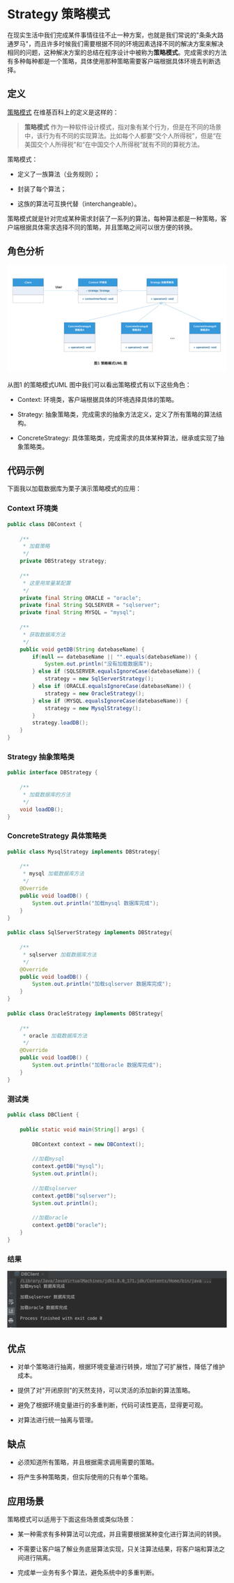 # Strategy 策略模式

在现实生活中我们完成某件事情往往不止一种方案，也就是我们常说的"条条大路通罗马"，而且许多时候我们需要根据不同的环境因素选择不同的解决方案来解决相同的问题，这种解决方案的总结在程序设计中被称为**策略模式**。完成需求的方法有多种每种都是一个策略，具体使用那种策略需要客户端根据具体环境去判断选择。

## 定义

[策略模式](https://zh.wikipedia.org/wiki/%E7%AD%96%E7%95%A5%E6%A8%A1%E5%BC%8F) 在维基百科上的定义是这样的：

> **策略模式** 作为一种软件设计模式，指对象有某个行为，但是在不同的场景中，该行为有不同的实现算法。比如每个人都要“交个人所得税”，但是“在美国交个人所得税”和“在中国交个人所得税”就有不同的算税方法。


策略模式：

+ 定义了一族算法（业务规则）；

+ 封装了每个算法；

+ 这族的算法可互换代替（interchangeable）。


策略模式就是针对完成某种需求封装了一系列的算法，每种算法都是一种策略，客户端根据具体需求选择不同的策略，并且策略之间可以很方便的转换。

## 角色分析

![策略模式UML类图](../../static/strategy.png)

从图1 的策略模式UML 图中我们可以看出策略模式有以下这些角色：

+ Context: 环境类，客户端根据具体的环境选择具体的策略。

+ Strategy: 抽象策略类，完成需求的抽象方法定义，定义了所有策略的算法结构。

+ ConcreteStrategy: 具体策略类，完成需求的具体某种算法，继承或实现了抽象策略类。

## 代码示例

下面我以加载数据库为栗子演示策略模式的应用：

### Context 环境类

```java
public class DBContext {

    /**
     * 加载策略
     */
    private DBStrategy strategy;

    /**
     * 这里用常量某配置
     */
    private final String ORACLE = "oracle";
    private final String SQLSERVER = "sqlserver";
    private final String MYSQL = "mysql";

    /**
     * 获取数据库方法
     */
    public void getDB(String datebaseName) {
        if(null == datebaseName || "".equals(datebaseName)) {
            System.out.println("没有加载数据库");
        } else if (SQLSERVER.equalsIgnoreCase(datebaseName)) {
            strategy = new SqlServerStrategy();
        } else if (ORACLE.equalsIgnoreCase(datebaseName)) {
            strategy = new OracleStrategy();
        } else if (MYSQL.equalsIgnoreCase(datebaseName)) {
            strategy = new MysqlStrategy();
        }
        strategy.loadDB();
    }
}

```

### Strategy 抽象策略类

```java
public interface DBStrategy {

    /**
     * 加载数据库的方法
     */
    void loadDB();
}
```

### ConcreteStrategy 具体策略类

```java
public class MysqlStrategy implements DBStrategy{

    /**
     * mysql 加载数据库方法
     */
    @Override
    public void loadDB() {
        System.out.println("加载mysql 数据库完成");
    }
}

public class SqlServerStrategy implements DBStrategy{

    /**
     * sqlserver 加载数据库方法
     */
    @Override
    public void loadDB() {
        System.out.println("加载sqlserver 数据库完成");
    }
}

public class OracleStrategy implements DBStrategy{

    /**
     * oracle 加载数据库方法
     */
    @Override
    public void loadDB() {
        System.out.println("加载oracle 数据库完成");
    }
}
```

### 测试类

```java
public class DBClient {

    public static void main(String[] args) {

        DBContext context = new DBContext();

        //加载mysql
        context.getDB("mysql");
        System.out.println();

        //加载sqlserver
        context.getDB("sqlserver");
        System.out.println();

        //加载oracle
        context.getDB("oracle");
    }
}
```

### 结果

![策略模式示例结果](../../static/strategy-result.png)

## 优点

+ 对单个策略进行抽离，根据环境变量进行转换，增加了可扩展性，降低了维护成本。

+ 提供了对"开闭原则"的天然支持，可以灵活的添加新的算法策略。

+ 避免了根据环境变量进行的多重判断，代码可读性更高，显得更可观。

+ 对算法进行统一抽离与管理。

## 缺点

+ 必须知道所有策略，并且根据需求调用需要的策略。

+ 将产生多种策略类，但实际使用的只有单个策略。

## 应用场景

策略模式可以适用于下面这些场景或类似场景：

+ 某一种需求有多种算法可以完成，并且需要根据某种变化进行算法间的转换。

+ 不需要让客户端了解业务底层算法实现，只关注算法结果，将客户端和算法之间进行隔离。

+ 完成单一业务有多个算法，避免系统中的多重判断。